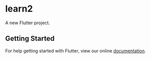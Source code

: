 # learn2

A new Flutter project.

## Getting Started

For help getting started with Flutter, view our online
[documentation](https://flutter.io/).
